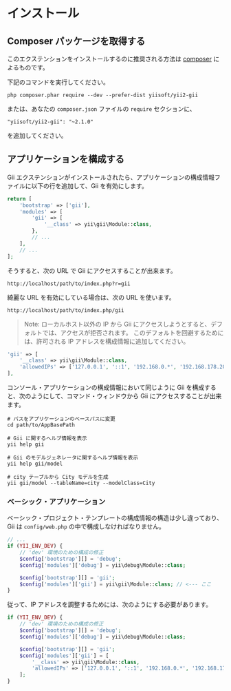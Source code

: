 インストール
============

## Composer パッケージを取得する

このエクステンションをインストールするのに推奨される方法は [composer](http://getcomposer.org/download/) によるものです。

下記のコマンドを実行してください。

```
php composer.phar require --dev --prefer-dist yiisoft/yii2-gii
```

または、あなたの `composer.json` ファイルの `require` セクションに、

```
"yiisoft/yii2-gii": "~2.1.0"
```

を追加してください。


## アプリケーションを構成する

Gii エクステンションがインストールされたら、アプリケーションの構成情報ファイルに以下の行を追加して、Gii を有効にします。

```php
return [
    'bootstrap' => ['gii'],
    'modules' => [
        'gii' => [
            '__class' => yii\gii\Module::class,
        },
        // ...
    ],
    // ...
];
```

そうすると、次の URL で Gii にアクセスすることが出来ます。

```
http://localhost/path/to/index.php?r=gii
```

綺麗な URL を有効にしている場合は、次の URL を使います。

```
http://localhost/path/to/index.php/gii
```

> Note: ローカルホスト以外の IP から Gii にアクセスしようとすると、デフォルトでは、アクセスが拒否されます。
> このデフォルトを回避するためには、許可される IP アドレスを構成情報に追加してください。
>
```php
'gii' => [
    '__class' => yii\gii\Module::class,
    'allowedIPs' => ['127.0.0.1', '::1', '192.168.0.*', '192.168.178.20'] // 必要に応じて修正
],
```

コンソール・アプリケーションの構成情報において同じように Gii を構成すると、次のようにして、コマンド・ウィンドウから
Gii にアクセスすることが出来ます。

```
# パスをアプリケーションのベースパスに変更
cd path/to/AppBasePath

# Gii に関するヘルプ情報を表示
yii help gii

# Gii のモデルジェネレータに関するヘルプ情報を表示
yii help gii/model

# city テーブルから City モデルを生成
yii gii/model --tableName=city --modelClass=City
```

### ベーシック・アプリケーション

ベーシック・プロジェクト・テンプレートの構成情報の構造は少し違っており、
Gii は `config/web.php` の中で構成しなければなりません。

```php
// ...
if (YII_ENV_DEV) {
    // 'dev' 環境のための構成の修正
    $config['bootstrap'][] = 'debug';
    $config['modules']['debug'] = yii\debug\Module::class;

    $config['bootstrap'][] = 'gii';
    $config['modules']['gii'] = yii\gii\Module::class; // <--- ここ
}
```

従って、IP アドレスを調整するためには、次のようにする必要があります。

```php
if (YII_ENV_DEV) {
    // 'dev' 環境のための構成の修正
    $config['bootstrap'][] = 'debug';
    $config['modules']['debug'] = yii\debug\Module::class;

    $config['bootstrap'][] = 'gii';
    $config['modules']['gii'] = [
        '__class' => yii\gii\Module::class,
        'allowedIPs' => ['127.0.0.1', '::1', '192.168.0.*', '192.168.178.20'],
    ];
}
```
